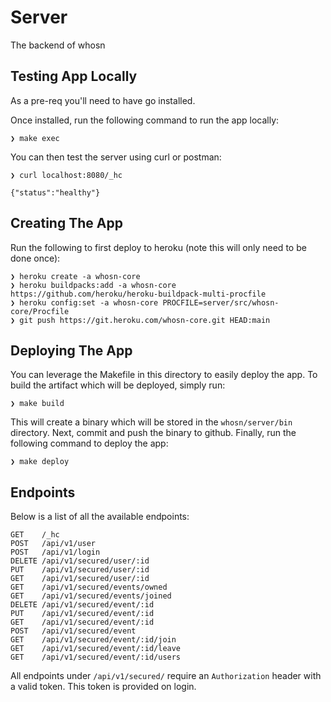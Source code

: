 # Server
The backend of whosn

## Testing App Locally
As a pre-req you'll need to have go installed.

Once installed, run the following command to run the app locally:
```
❯ make exec
```
You can then test the server using curl or postman:
```
❯ curl localhost:8080/_hc

{"status":"healthy"}
```

## Creating The App
Run the following to first deploy to heroku (note this will only need to be done once):
```
❯ heroku create -a whosn-core
❯ heroku buildpacks:add -a whosn-core https://github.com/heroku/heroku-buildpack-multi-procfile
❯ heroku config:set -a whosn-core PROCFILE=server/src/whosn-core/Procfile
❯ git push https://git.heroku.com/whosn-core.git HEAD:main
```

## Deploying The App
You can leverage the Makefile in this directory to easily deploy the app.
To build the artifact which will be deployed, simply run:
```
❯ make build
```
This will create a binary which will be stored in the `whosn/server/bin` directory.
Next, commit and push the binary to github.
Finally, run the following command to deploy the app:
```
❯ make deploy
```

## Endpoints
Below is a list of all the available endpoints:
```
GET    /_hc
POST   /api/v1/user
POST   /api/v1/login
DELETE /api/v1/secured/user/:id
PUT    /api/v1/secured/user/:id
GET    /api/v1/secured/user/:id
GET    /api/v1/secured/events/owned
GET    /api/v1/secured/events/joined
DELETE /api/v1/secured/event/:id
PUT    /api/v1/secured/event/:id
GET    /api/v1/secured/event/:id
POST   /api/v1/secured/event
GET    /api/v1/secured/event/:id/join
GET    /api/v1/secured/event/:id/leave
GET    /api/v1/secured/event/:id/users
```
All endpoints under `/api/v1/secured/` require an `Authorization` header with a valid token. This token is provided on login.
